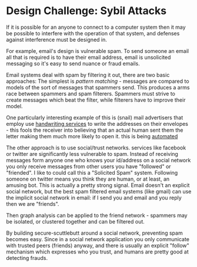# Design Challenge: Sybil Attacks

If it is possible for an anyone to connect to a computer system then it may be possible to interfere with the operation of that system, and defenses against interference must be designed in.

For example, email's design is vulnerable spam. To send someone an email all that is required is to have their email address, email is unsolicited messaging so it's easy to send nuance or fraud emails.

Email systems deal with spam by filtering it out, there are two basic approaches:
The simplest is *pattern matching* - messages are compared to models of the sort of messages that spammers send. This produces a arms race between spammers and spam filterers. Spammers must strive to create messages which beat the filter, while filterers have to improve their model.

One particularly interesting example of this is (snail) mail advertisers that employ use [handwriting services](http://www.writeonresults.com/) to write the addresses on their envelopes - this fools the receiver into believing that an actual human sent them the letter making them much more likely to open it. 
this is being [automated](https://hellobond.com/)

The other approach is to use social/trust networks. services like facebook or twitter are significantly less vulnerable to spam. Instead of receiving messages form anyone one who knows your id/address on a social network you only receive messages from other users you have "followed" or "friended". I like to could call this a "Solicited Spam" system. Following someone on twitter means you think they are human, or at least, an amusing bot. This is actually a pretty strong signal. Email doesn't an explicit social network, but the best spam filtered email systems (like gmail) can use the implicit social network in email: if I send you and email and you reply then we are "friends".

Then graph analysis can be applied to the friend network - spammers may be isolated, or clustered together and can be filtered out.

By building secure-scuttlebutt around a social network, preventing spam becomes easy. Since in a social network application you only communicate with trusted peers (friends) anyway, and there is usually an explicit "follow" mechanism which expresses who you trust, and humans are pretty good at detecting frauds.